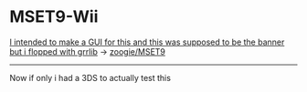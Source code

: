 # MSET9-Wii
[I intended to make a GUI for this and this was supposed to be the banner but i flopped with grrlib](/MSET9-Wii.png)
-> [zoogie/MSET9](https://github.com/zoogie/MSET9)
<hr/>
Now if only i had a 3DS to actually test this
